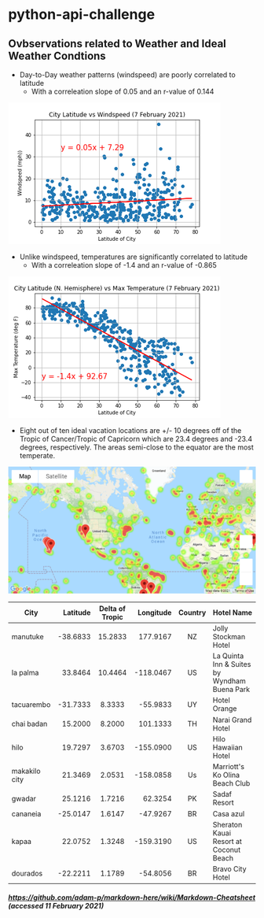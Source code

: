 # python-api-challenge


## Ovbservations related to Weather and Ideal Weather Condtions

* Day-to-Day weather patterns (windspeed) are poorly correlated to latitude
    * With a correleation slope of 0.05 and an r-value of 0.144

![alt text](WeatherPy/output_data/NlatVSwindspeed.png "Little Correleation of Latitude on Windspped")

* Unlike windspeed, temperatures are significantly correlated to latitude
    * With a correleation slope of -1.4 and an r-value of -0.865

![alt text](WeatherPy/output_data/NlatVStemp.png "Correleation of Latitude on Temperature")

* Eight out of ten ideal vacation locations are +/- 10 degrees off of the Tropic of Cancer/Tropic of Capricorn which are 23.4 degrees and -23.4 degrees, respectively.  The areas semi-close to the equator are the most temperate.

![alt text](VacationPy/output_data/heatmapWITHmarker.png "Correleation of Latitude on Temperature")

|City          |Latitude  | Delta of Tropic | Longitude | Country | Hotel Name                                   |
| ------------ | -------: | :-------------: | --------: | :-----: | -------------------------------------------- |
|manutuke      | -38.6833 | 15.2833         |177.9167   | NZ      | Jolly Stockman Hotel                         |
|la palma      | 33.8464  | 10.4464         |-118.0467  | US      | La Quinta Inn & Suites by Wyndham Buena Park |
|tacuarembo    | -31.7333 | 8.3333          |-55.9833   | UY      | Hotel Orange                                 |
|chai badan    | 15.2000  | 8.2000          |101.1333   | TH      | Narai Grand Hotel                            |
|hilo          | 19.7297  | 3.6703          |-155.0900  | US      | Hilo Hawaiian Hotel                          |
|makakilo city | 21.3469  | 2.0531          |-158.0858  | Us      | Marriott's Ko Olina Beach Club               |
|gwadar        | 25.1216  | 1.7216          |62.3254    | PK      | Sadaf Resort                                 |
|cananeia      | -25.0147 | 1.6147          |-47.9267   | BR      | Casa azul                                    |
|kapaa         | 22.0752  | 1.3248          |-159.3190  | US      | Sheraton Kauai Resort at Coconut Beach       |
|dourados      | -22.2211 | 1.1789          |-54.8056   | BR      | Bravo City Hotel                             |


##### https://github.com/adam-p/markdown-here/wiki/Markdown-Cheatsheet (accessed 11 February 2021)
